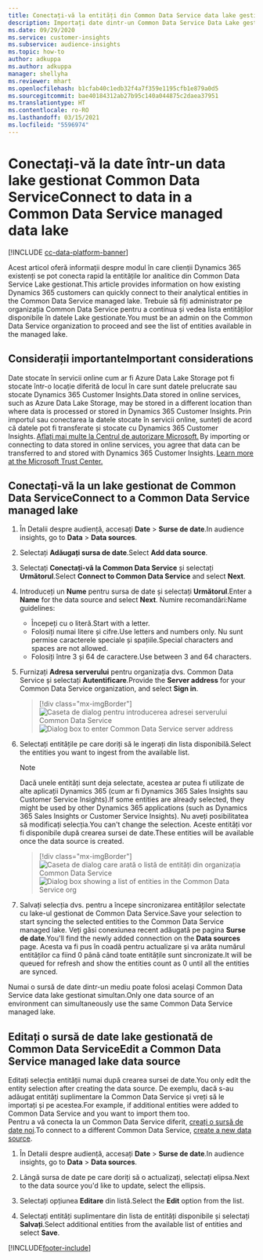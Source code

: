 ```yaml
---
title: Conectați-vă la entități din Common Data Service data lake gestionat
description: Importați date dintr-un Common Data Service Data Lake gestionat.
ms.date: 09/29/2020
ms.service: customer-insights
ms.subservice: audience-insights
ms.topic: how-to
author: adkuppa
ms.author: adkuppa
manager: shellyha
ms.reviewer: mhart
ms.openlocfilehash: b1cfab40c1edb32f4a7f359e1195cfb1e879a0d5
ms.sourcegitcommit: bae40184312ab27b95c140a044875c2daea37951
ms.translationtype: HT
ms.contentlocale: ro-RO
ms.lasthandoff: 03/15/2021
ms.locfileid: "5596974"
---
```

# <a name="connect-to-data-in-a-common-data-service-managed-data-lake"></a><span data-ttu-id="bfb23-103">Conectați-vă la date într-un data lake gestionat Common Data Service</span><span class="sxs-lookup"><span data-stu-id="bfb23-103">Connect to data in a Common Data Service managed data lake</span></span>

[!INCLUDE [cc-data-platform-banner](../includes/cc-data-platform-banner.md)]

<span data-ttu-id="bfb23-104">Acest articol oferă informații despre modul în care clienții Dynamics 365 existenți se pot conecta rapid la entitățile lor analitice din Common Data Service Lake gestionat.</span><span class="sxs-lookup"><span data-stu-id="bfb23-104">This article provides information on how existing Dynamics 365 customers can quickly connect to their analytical entities in the Common Data Service managed lake.</span></span> <span data-ttu-id="bfb23-105">Trebuie să fiți administrator pe organizația Common Data Service pentru a continua și vedea lista entităților disponibile în datele Lake gestionate.</span><span class="sxs-lookup"><span data-stu-id="bfb23-105">You must be an admin on the Common Data Service organization to proceed and see the list of entities available in the managed lake.</span></span>

## <a name="important-considerations"></a><span data-ttu-id="bfb23-106">Considerații importante</span><span class="sxs-lookup"><span data-stu-id="bfb23-106">Important considerations</span></span>

<span data-ttu-id="bfb23-107">Date stocate în servicii online cum ar fi Azure Data Lake Storage pot fi stocate într-o locație diferită de locul în care sunt datele prelucrate sau stocate Dynamics 365 Customer Insights.</span><span class="sxs-lookup"><span data-stu-id="bfb23-107">Data stored in online services, such as Azure Data Lake Storage, may be stored in a different location than where data is processed or stored in Dynamics 365 Customer Insights.</span></span><span data-ttu-id="bfb23-108"> Prin importul sau conectarea la datele stocate în servicii online, sunteți de acord că datele pot fi transferate și stocate cu Dynamics 365 Customer Insights. [Aflați mai multe la Centrul de autorizare Microsoft.](https://www.microsoft.com/trust-center)</span><span class="sxs-lookup"><span data-stu-id="bfb23-108"> By importing or connecting to data stored in online services, you agree that data can be transferred to and stored with Dynamics 365 Customer Insights. [Learn more at the Microsoft Trust Center.](https://www.microsoft.com/trust-center)</span></span>

## <a name="connect-to-a-common-data-service-managed-lake"></a><span data-ttu-id="bfb23-109">Conectați-vă la un lake gestionat de Common Data Service</span><span class="sxs-lookup"><span data-stu-id="bfb23-109">Connect to a Common Data Service managed lake</span></span>

1. <span data-ttu-id="bfb23-110">În Detalii despre audiență, accesați **Date** > **Surse de date**.</span><span class="sxs-lookup"><span data-stu-id="bfb23-110">In audience insights, go to **Data** > **Data sources**.</span></span>

2. <span data-ttu-id="bfb23-111">Selectați **Adăugați sursa de date**.</span><span class="sxs-lookup"><span data-stu-id="bfb23-111">Select **Add data source**.</span></span>

3. <span data-ttu-id="bfb23-112">Selectați **Conectați-vă la Common Data Service** și selectați **Următorul**.</span><span class="sxs-lookup"><span data-stu-id="bfb23-112">Select **Connect to Common Data Service** and select **Next**.</span></span>

4. <span data-ttu-id="bfb23-113">Introduceți un **Nume** pentru sursa de date și selectați **Următorul**.</span><span class="sxs-lookup"><span data-stu-id="bfb23-113">Enter a **Name** for the data source and select **Next**.</span></span> <span data-ttu-id="bfb23-114">Numire recomandări:</span><span class="sxs-lookup"><span data-stu-id="bfb23-114">Name guidelines:</span></span> 
   - <span data-ttu-id="bfb23-115">Începeți cu o literă.</span><span class="sxs-lookup"><span data-stu-id="bfb23-115">Start with a letter.</span></span>
   - <span data-ttu-id="bfb23-116">Folosiți numai litere și cifre.</span><span class="sxs-lookup"><span data-stu-id="bfb23-116">Use letters and numbers only.</span></span> <span data-ttu-id="bfb23-117">Nu sunt permise caracterele speciale și spațiile.</span><span class="sxs-lookup"><span data-stu-id="bfb23-117">Special characters and spaces are not allowed.</span></span>
   - <span data-ttu-id="bfb23-118">Folosiți între 3 și 64 de caractere.</span><span class="sxs-lookup"><span data-stu-id="bfb23-118">Use between 3 and 64 characters.</span></span>

5. <span data-ttu-id="bfb23-119">Furnizați **Adresa serverului** pentru organizația dvs. Common Data Service și selectați **Autentificare**.</span><span class="sxs-lookup"><span data-stu-id="bfb23-119">Provide the **Server address** for your Common Data Service organization, and select **Sign in**.</span></span>

   > [!div class="mx-imgBorder"]
   > <span data-ttu-id="bfb23-120">![Caseta de dialog pentru introducerea adresei serverului Common Data Service](media/enter-CDS-org-details.png)</span><span class="sxs-lookup"><span data-stu-id="bfb23-120">![Dialog box to enter Common Data Service server address](media/enter-CDS-org-details.png)</span></span>

6. <span data-ttu-id="bfb23-121">Selectați entitățile pe care doriți să le ingerați din lista disponibilă.</span><span class="sxs-lookup"><span data-stu-id="bfb23-121">Select the entities you want to ingest from the available list.</span></span>    

   > [!NOTE]
   > <span data-ttu-id="bfb23-122">Dacă unele entități sunt deja selectate, acestea ar putea fi utilizate de alte aplicații Dynamics 365 (cum ar fi Dynamics 365 Sales Insights sau Customer Service Insights).</span><span class="sxs-lookup"><span data-stu-id="bfb23-122">If some entities are already selected, they might be used by other Dynamics 365 applications (such as Dynamics 365 Sales Insights or Customer Service Insights).</span></span> <span data-ttu-id="bfb23-123">Nu aveți posibilitatea să modificați selecția.</span><span class="sxs-lookup"><span data-stu-id="bfb23-123">You can't change the selection.</span></span> <span data-ttu-id="bfb23-124">Aceste entități vor fi disponibile după crearea sursei de date.</span><span class="sxs-lookup"><span data-stu-id="bfb23-124">These entities will be available once the data source is created.</span></span>

   > [!div class="mx-imgBorder"]
   > <span data-ttu-id="bfb23-125">![Caseta de dialog care arată o listă de entități din organizația Common Data Service](media/select-analytical-entities.png)</span><span class="sxs-lookup"><span data-stu-id="bfb23-125">![Dialog box showing a list of entities in the Common Data Service org](media/select-analytical-entities.png)</span></span>

7. <span data-ttu-id="bfb23-126">Salvați selecția dvs. pentru a începe sincronizarea entităților selectate cu lake-ul gestionat de Common Data Service.</span><span class="sxs-lookup"><span data-stu-id="bfb23-126">Save your selection to start syncing the selected entities to the Common Data Service managed lake.</span></span> <span data-ttu-id="bfb23-127">Veți găsi conexiunea recent adăugată pe pagina **Surse de date**.</span><span class="sxs-lookup"><span data-stu-id="bfb23-127">You'll find the newly added connection on the **Data sources** page.</span></span> <span data-ttu-id="bfb23-128">Acesta va fi pus în coadă pentru actualizare și va arăta numărul entităților ca fiind 0 până când toate entitățile sunt sincronizate.</span><span class="sxs-lookup"><span data-stu-id="bfb23-128">It will be queued for refresh and show the entities count as 0 until all the entities are synced.</span></span>

<span data-ttu-id="bfb23-129">Numai o sursă de date dintr-un mediu poate folosi același Common Data Service data lake gestionat simultan.</span><span class="sxs-lookup"><span data-stu-id="bfb23-129">Only one data source of an environment can simultaneously use the same Common Data Service managed lake.</span></span>

## <a name="edit-a-common-data-service-managed-lake-data-source"></a><span data-ttu-id="bfb23-130">Editați o sursă de date lake gestionată de Common Data Service</span><span class="sxs-lookup"><span data-stu-id="bfb23-130">Edit a Common Data Service managed lake data source</span></span>

<span data-ttu-id="bfb23-131">Editați selecția entității numai după crearea sursei de date.</span><span class="sxs-lookup"><span data-stu-id="bfb23-131">You only edit the entity selection after creating the data source.</span></span> <span data-ttu-id="bfb23-132">De exemplu, dacă s-au adăugat entități suplimentare la Common Data Service și vreți să le importați și pe acestea.</span><span class="sxs-lookup"><span data-stu-id="bfb23-132">For example, if additional entities were added to Common Data Service and you want to import them too.</span></span>    
<span data-ttu-id="bfb23-133">Pentru a vă conecta la un Common Data Service diferit, [creați o sursă de date noi](#connect-to-a-common-data-service-managed-lake).</span><span class="sxs-lookup"><span data-stu-id="bfb23-133">To connect to a different Common Data Service, [create a new data source](#connect-to-a-common-data-service-managed-lake).</span></span>

1. <span data-ttu-id="bfb23-134">În Detalii despre audiență, accesați **Date** > **Surse de date**.</span><span class="sxs-lookup"><span data-stu-id="bfb23-134">In audience insights, go to **Data** > **Data sources**.</span></span>

2. <span data-ttu-id="bfb23-135">Lângă sursa de date pe care doriți să o actualizați, selectați elipsa.</span><span class="sxs-lookup"><span data-stu-id="bfb23-135">Next to the data source you'd like to update, select the ellipsis.</span></span>

3. <span data-ttu-id="bfb23-136">Selectați opțiunea **Editare** din listă.</span><span class="sxs-lookup"><span data-stu-id="bfb23-136">Select the **Edit** option from the list.</span></span>

4. <span data-ttu-id="bfb23-137">Selectați entități suplimentare din lista de entități disponibile și selectați **Salvați**.</span><span class="sxs-lookup"><span data-stu-id="bfb23-137">Select additional entities from the available list of entities and select **Save**.</span></span>


[!INCLUDE[footer-include](../includes/footer-banner.md)]